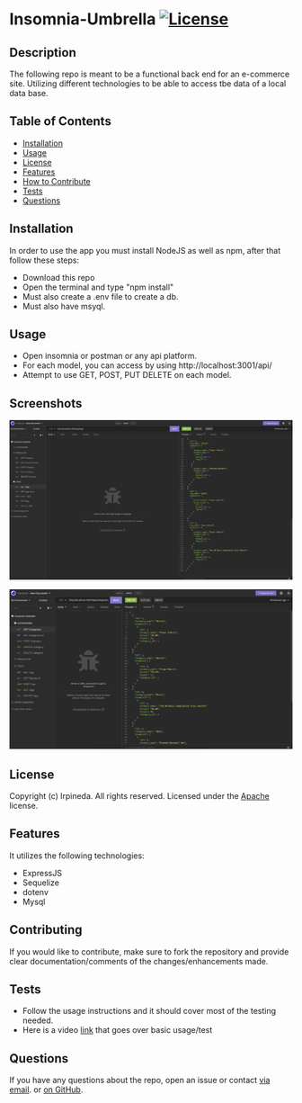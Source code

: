 # Insomnia-Umbrella   [![License](https://img.shields.io/static/v1?label=License&message=Apache&color=blue&style=for-the-badge)](https://opensource.org/licenses/Apache-2.0)
## Description
The following repo is meant to be a functional back end for an e-commerce site. Utilizing different technologies to be able to access tbe data of a local data base. 


## Table of Contents
- [Installation](#installation)
- [Usage](#usage)
- [License](#license)
- [Features](#features)
- [How to Contribute](#contributing)
- [Tests](#tests)
- [Questions](#questions)
  

## Installation
In order to use the app you must install NodeJS as well as npm, after that follow these steps:
- Download this repo
- Open the terminal and type "npm install"
- Must also create a .env file to create a db.
- Must also have msyql.

## Usage

- Open insomnia or postman or any api platform.
- For each model, you can access by using http://localhost:3001/api/
- Attempt to use GET, POST, PUT DELETE on each model.

## Screenshots
![screenshot](/screenshot/Screen%20Shot1.png)

![screenshot](/screenshot/Screen%20Shot2.png)
## License
Copyright (c) lrpineda. All rights reserved.
Licensed under the [Apache](https://opensource.org/licenses/Apache-2.0) license.
  

## Features
It utilizes the following technologies:
- ExpressJS
- Sequelize
- dotenv
- Mysql

## Contributing
If you would like to contribute, make sure to fork the repository and provide clear documentation/comments of the changes/enhancements made.

## Tests
- Follow the usage instructions and it should cover most of the testing needed.
- Here is a video [link](https://drive.google.com/file/d/1xDfhqbxojGbJrGzSVFmBZwkVoDbZa8wO/view?usp=sharing) that goes over basic usage/test



## Questions
If you have any questions about the repo, open an issue or contact [via email](mailto:luicks212@gmail.com). or [on GitHub](https://github.com/lrpineda).
  